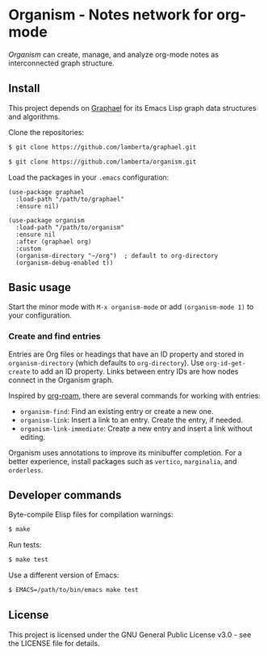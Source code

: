 # Organism - Notes network for org-mode

*Organism* can create, manage, and analyze org-mode notes as
interconnected graph structure.

## Install

This project depends on
[Graphael](https://github.com/lamberta/graphael) for its Emacs Lisp
graph data structures and algorithms.

Clone the repositories:

```bash
$ git clone https://github.com/lamberta/graphael.git

$ git clone https://github.com/lamberta/organism.git
```

Load the packages in your `.emacs` configuration:

```elisp
(use-package graphael
  :load-path "/path/to/graphael"
  :ensure nil)

(use-package organism
  :load-path "/path/to/organism"
  :ensure nil
  :after (graphael org)
  :custom
  (organism-directory "~/org")  ; default to org-directory
  (organism-debug-enabled t))
```

## Basic usage

Start the minor mode with `M-x organism-mode` or add
`(organism-mode 1)` to your configuration.

### Create and find entries

Entries are Org files or headings that have an ID property and stored
in `organism-directory` (which defaults to `org-directory`). Use
`org-id-get-create` to add an ID property. Links between entry IDs are
how nodes connect in the Organism graph.

Inspired by [org-roam](https://github.com/org-roam/org-roam), there
are several commands for working with entries:

- `organism-find`: Find an existing entry or create a new one.
- `organism-link`: Insert a link to an entry. Create the entry, if needed.
- `organism-link-immediate`: Create a new entry and insert a link
  without editing.

Organism uses annotations to improve its minibuffer completion. For a
better experience, install packages such as `vertico`, `marginalia`,
and `orderless`.

## Developer commands

Byte-compile Elisp files for compilation warnings:

```bash
$ make
```

Run tests:

```bash
$ make test
```

Use a different version of Emacs:

```bash
$ EMACS=/path/to/bin/emacs make test
```

## License

This project is licensed under the GNU General Public License v3.0 -
see the LICENSE file for details.
